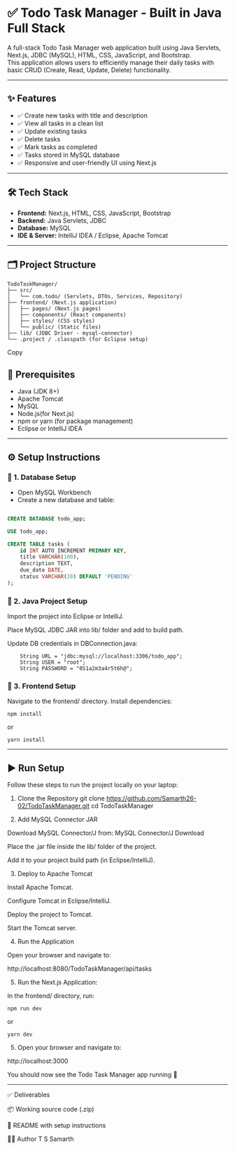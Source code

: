 # ✅ Todo Task Manager - Built in Java Full Stack

A full-stack Todo Task Manager web application built using Java Servlets, Next.js, JDBC (MySQL), HTML, CSS, JavaScript, and Bootstrap.  
This application allows users to efficiently manage their daily tasks with basic CRUD (Create, Read, Update, Delete) functionality.

---

## ✨ Features

- ✅ Create new tasks with title and description  
- ✅ View all tasks in a clean list  
- ✅ Update existing tasks  
- ✅ Delete tasks  
- ✅ Mark tasks as completed  
- ✅ Tasks stored in MySQL database  
- ✅ Responsive and user-friendly UI using Next.js  

---

## 🛠 Tech Stack

- **Frontend:** Next.js, HTML, CSS, JavaScript, Bootstrap  
- **Backend:** Java Servlets, JDBC  
- **Database:** MySQL  
- **IDE & Server:** IntelliJ IDEA / Eclipse, Apache Tomcat  

---

## 🗂 Project Structure
```
TodoTaskManager/
├── src/
│   └── com.todo/ (Servlets, DTOs, Services, Repository)
├── frontend/ (Next.js application)
│   ├── pages/ (Next.js pages)
│   ├── components/ (React components)
│   ├── styles/ (CSS styles)
│   └── public/ (Static files)
├── lib/ (JDBC Driver - mysql-connector)
└── .project / .classpath (for Eclipse setup)
```

Copy

## 🧰 Prerequisites

- Java (JDK 8+)
- Apache Tomcat
- MySQL
- Node.js(for Next.js)
- npm or yarn (for package management)
- Eclipse or IntelliJ IDEA 

---

## ⚙️ Setup Instructions

### 🔧 1. Database Setup

- Open MySQL Workbench
- Create a new database and table:

```sql

CREATE DATABASE todo_app;

USE todo_app;

CREATE TABLE tasks (
    id INT AUTO_INCREMENT PRIMARY KEY,
    title VARCHAR(100),
    description TEXT,
    due_date DATE,
    status VARCHAR(20) DEFAULT 'PENDING'
);
```
### 🔧 2. Java Project Setup
Import the project into Eclipse or IntelliJ.

Place MySQL JDBC JAR into lib/ folder and add to build path.

Update DB credentials in DBConnection.java:

```
    String URL = "jdbc:mysql://localhost:3306/todo_app";
    String USER = "root";
    String PASSWORD = "0S1a2m3a4r5t6h@";
```
### 🔧 3. Frontend Setup
Navigate to the frontend/ directory.
Install dependencies:
```
npm install
```
or
```
yarn install
```
---

## ▶️ Run Setup

Follow these steps to run the project locally on your laptop:

1. Clone the Repository
git clone https://github.com/Samarth26-02/TodoTaskManager.git
cd TodoTaskManager

2. Add MySQL Connector JAR

Download MySQL Connector/J from:
MySQL Connector/J Download

Place the .jar file inside the lib/ folder of the project.

Add it to your project build path (in Eclipse/IntelliJ).

3. Deploy to Apache Tomcat

Install Apache Tomcat.

Configure Tomcat in Eclipse/IntelliJ.

Deploy the project to Tomcat.

Start the Tomcat server.

4. Run the Application

Open your browser and navigate to:

http://localhost:8080/TodoTaskManager/api/tasks

5. Run the Next.js Application:

In the frontend/ directory, run:
```
npm run dev
```
or
``` 
yarn dev
```
5. Open your browser and navigate to:

http://localhost:3000

You should now see the Todo Task Manager app running 🎉

---
✅ Deliverables

📦 Working source code (.zip)

📘 README with setup instructions

👨‍💻 Author
T S Samarth
